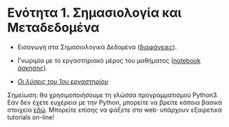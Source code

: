 # Ενότητα 1. Σημασιολογία και Μεταδεδομένα

* Εισαγωγή στα Σημασιολογικά Δεδομένα ([διαφάνειες](https://github.com/mixstef/pms-swp-2016/raw/master/unit1/unit1.pdf)).

* Γνωριμία με το εργαστηριακό μέρος του μαθήματος ([notebook άσκησης](https://github.com/mixstef/pms-swp-2016/raw/master/unit1/denzel.ipynb)).

* [*Οι λύσεις του 1ου εργαστηρίου*](https://gist.github.com/mixstef/dbe510b526eb8b3ace9d)

Σημείωση: θα χρησιμοποιήσουμε τη γλώσσα προγραμματισμού Python3. Εάν δεν έχετε ευχέρεια με την Python, μπορείτε να βρείτε κάποια βασικά στοιχεία [εδώ](http://di.ionio.gr/~mistral/tp/compilers/lecturedoc/unit1/module1.html). Μπορείτε επίσης να ψάξετε στο web· υπάρχουν εξαιρετικά tutorials on-line!

